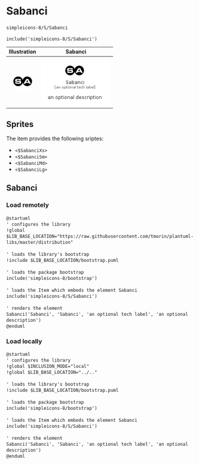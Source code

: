 # Sabanci


```text
simpleicons-8/S/Sabanci
```

```text
include('simpleicons-8/S/Sabanci')
```



| Illustration | Sabanci |
| :---: | :---: |
| ![illustration for Illustration](../../simpleicons-8/S/Sabanci.png) | ![illustration for Sabanci](../../simpleicons-8/S/Sabanci.Local.png) |



## Sprites
The item provides the following sriptes:

- `<$SabanciXs>`
- `<$SabanciSm>`
- `<$SabanciMd>`
- `<$SabanciLg>`





## Sabanci

### Load remotely
```plantuml
@startuml
' configures the library
!global $LIB_BASE_LOCATION="https://raw.githubusercontent.com/tmorin/plantuml-libs/master/distribution"

' loads the library's bootstrap
!include $LIB_BASE_LOCATION/bootstrap.puml

' loads the package bootstrap
include('simpleicons-8/bootstrap')

' loads the Item which embeds the element Sabanci
include('simpleicons-8/S/Sabanci')

' renders the element
Sabanci('Sabanci', 'Sabanci', 'an optional tech label', 'an optional description')
@enduml
```

### Load locally
```plantuml
@startuml
' configures the library
!global $INCLUSION_MODE="local"
!global $LIB_BASE_LOCATION="../.."

' loads the library's bootstrap
!include $LIB_BASE_LOCATION/bootstrap.puml

' loads the package bootstrap
include('simpleicons-8/bootstrap')

' loads the Item which embeds the element Sabanci
include('simpleicons-8/S/Sabanci')

' renders the element
Sabanci('Sabanci', 'Sabanci', 'an optional tech label', 'an optional description')
@enduml
```

